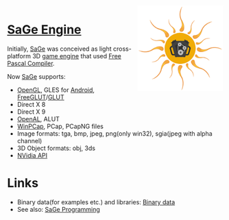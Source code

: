 <img src="Data/Engine/Icon.png" align="right" width="200" height="200" />

# [SaGe Engine](http://github.com/SanchesMaan/SaGe)

Initially, [SaGe] was conceived as light cross-platform 3D [game engine] that used [Free Pascal Compiler].

Now [SaGe] supports:

 * [OpenGL](https://www.opengl.org), GLES for [Android](https://www.android.com), [FreeGLUT](http://freeglut.sourceforge.net/)/[GLUT](https://www.opengl.org/resources/libraries/glut)
 * Direct X 8
 * Direct X 9
 * [OpenAL](https://www.openal.org), ALUT
 * [WinPCap](https://www.winpcap.org/), PCap, PCapNG files
 * Image formats: tga, bmp, jpeg, png(only win32), sgia(jpeg with alpha channel)
 * 3D Object formats: obj, 3ds
 * [NVidia API](http://developer.nvidia.com/nvapi)

# Links

 * Binary data(for examples etc.) and libraries: [Binary data]
 * See also: [SaGe Programming]

[SaGe Programming]: http://yadi.sk/d/2dXlhmaQ3VmgBd
[Binary data]: http://yadi.sk/d/2dXlhmaQ3VmgBd/SaGe
[Free Pascal Compiler]: http://www.freepascal.org/
[SaGe]: http://github.com/SanchesMaan/SaGe
[game engine]: http://en.wikipedia.org/wiki/Game_engine
